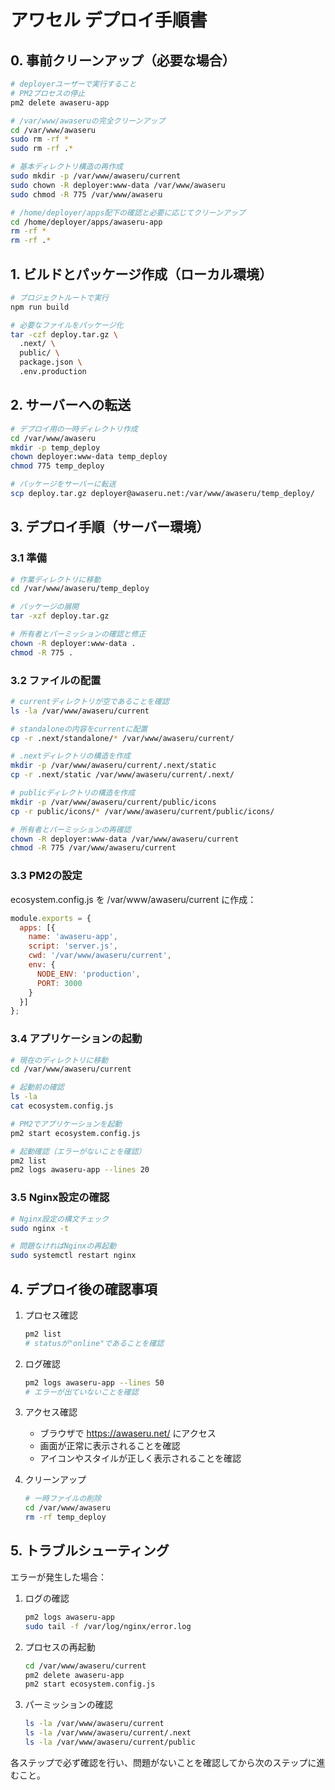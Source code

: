 # アワセル デプロイ手順書

## 0. 事前クリーンアップ（必要な場合）

```bash
# deployerユーザーで実行すること
# PM2プロセスの停止
pm2 delete awaseru-app

# /var/www/awaseruの完全クリーンアップ
cd /var/www/awaseru
sudo rm -rf *
sudo rm -rf .*

# 基本ディレクトリ構造の再作成
sudo mkdir -p /var/www/awaseru/current
sudo chown -R deployer:www-data /var/www/awaseru
sudo chmod -R 775 /var/www/awaseru

# /home/deployer/apps配下の確認と必要に応じてクリーンアップ
cd /home/deployer/apps/awaseru-app
rm -rf *
rm -rf .*
```

## 1. ビルドとパッケージ作成（ローカル環境）

```bash
# プロジェクトルートで実行
npm run build

# 必要なファイルをパッケージ化
tar -czf deploy.tar.gz \
  .next/ \
  public/ \
  package.json \
  .env.production
```

## 2. サーバーへの転送

```bash
# デプロイ用の一時ディレクトリ作成
cd /var/www/awaseru
mkdir -p temp_deploy
chown deployer:www-data temp_deploy
chmod 775 temp_deploy

# パッケージをサーバーに転送
scp deploy.tar.gz deployer@awaseru.net:/var/www/awaseru/temp_deploy/
```

## 3. デプロイ手順（サーバー環境）

### 3.1 準備

```bash
# 作業ディレクトリに移動
cd /var/www/awaseru/temp_deploy

# パッケージの展開
tar -xzf deploy.tar.gz

# 所有者とパーミッションの確認と修正
chown -R deployer:www-data .
chmod -R 775 .
```

### 3.2 ファイルの配置

```bash
# currentディレクトリが空であることを確認
ls -la /var/www/awaseru/current

# standaloneの内容をcurrentに配置
cp -r .next/standalone/* /var/www/awaseru/current/

# .nextディレクトリの構造を作成
mkdir -p /var/www/awaseru/current/.next/static
cp -r .next/static /var/www/awaseru/current/.next/

# publicディレクトリの構造を作成
mkdir -p /var/www/awaseru/current/public/icons
cp -r public/icons/* /var/www/awaseru/current/public/icons/

# 所有者とパーミッションの再確認
chown -R deployer:www-data /var/www/awaseru/current
chmod -R 775 /var/www/awaseru/current
```

### 3.3 PM2の設定

ecosystem.config.js を /var/www/awaseru/current に作成：
```javascript
module.exports = {
  apps: [{
    name: 'awaseru-app',
    script: 'server.js',
    cwd: '/var/www/awaseru/current',
    env: {
      NODE_ENV: 'production',
      PORT: 3000
    }
  }]
};
```

### 3.4 アプリケーションの起動

```bash
# 現在のディレクトリに移動
cd /var/www/awaseru/current

# 起動前の確認
ls -la
cat ecosystem.config.js

# PM2でアプリケーションを起動
pm2 start ecosystem.config.js

# 起動確認（エラーがないことを確認）
pm2 list
pm2 logs awaseru-app --lines 20
```

### 3.5 Nginx設定の確認

```bash
# Nginx設定の構文チェック
sudo nginx -t

# 問題なければNginxの再起動
sudo systemctl restart nginx
```

## 4. デプロイ後の確認事項

1. プロセス確認
   ```bash
   pm2 list
   # statusが"online"であることを確認
   ```

2. ログ確認
   ```bash
   pm2 logs awaseru-app --lines 50
   # エラーが出ていないことを確認
   ```

3. アクセス確認
   - ブラウザで https://awaseru.net/ にアクセス
   - 画面が正常に表示されることを確認
   - アイコンやスタイルが正しく表示されることを確認

4. クリーンアップ
   ```bash
   # 一時ファイルの削除
   cd /var/www/awaseru
   rm -rf temp_deploy
   ```

## 5. トラブルシューティング

エラーが発生した場合：

1. ログの確認
   ```bash
   pm2 logs awaseru-app
   sudo tail -f /var/log/nginx/error.log
   ```

2. プロセスの再起動
   ```bash
   cd /var/www/awaseru/current
   pm2 delete awaseru-app
   pm2 start ecosystem.config.js
   ```

3. パーミッションの確認
   ```bash
   ls -la /var/www/awaseru/current
   ls -la /var/www/awaseru/current/.next
   ls -la /var/www/awaseru/current/public
   ```

各ステップで必ず確認を行い、問題がないことを確認してから次のステップに進むこと。
